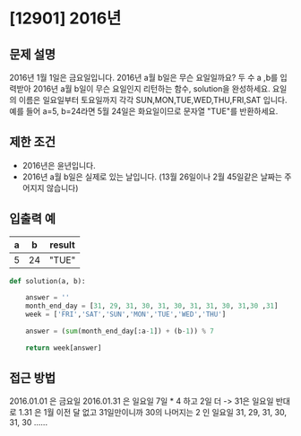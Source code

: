 # [12901] 2016년

## 문제 설명
2016년 1월 1일은 금요일입니다. 2016년 a월 b일은 무슨 요일일까요? 두 수 a ,b를 입력받아 2016년 a월 b일이 무슨 요일인지 리턴하는 함수, solution을 완성하세요. 요일의 이름은 일요일부터 토요일까지 각각 SUN,MON,TUE,WED,THU,FRI,SAT
입니다. 예를 들어 a=5, b=24라면 5월 24일은 화요일이므로 문자열 "TUE"를 반환하세요.

## 제한 조건
- 2016년은 윤년입니다.
- 2016년 a월 b일은 실제로 있는 날입니다. (13월 26일이나 2월 45일같은 날짜는 주어지지 않습니다)

## **입출력 예**

|a|	b|	result|
|-|-|-|
|5|	24|	"TUE"|

```Python
def solution(a, b):
    
    answer = ''
    month_end_day = [31, 29, 31, 30, 31, 30, 31, 31, 30, 31,30 ,31]
    week = ['FRI','SAT','SUN','MON','TUE','WED','THU']
    
    answer = (sum(month_end_day[:a-1]) + (b-1)) % 7
    
    return week[answer]
```

## 접근 방법
 2016.01.01 은 금요일
 2016.01.31 은 일요일 7일 * 4 하고 2일 더 -> 31은 일요일
 반대로 1.31 은 1월 이전 달 없고 31일만이니까 30의 나머지는 2 인 일요일
 31, 29, 31, 30, 31, 30 ......